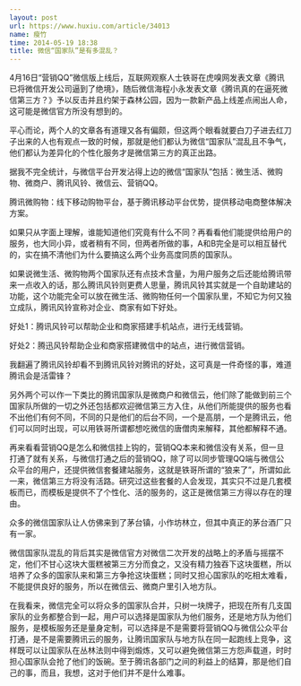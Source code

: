 ```yaml
---
layout: post
url: https://www.huxiu.com/article/34013
name: 瘦竹
time: 2014-05-19 18:38
title: 微信“国家队”是有多混乱？
---
```

4月16日“营销QQ”微信版上线后，互联网观察人士铁哥在虎嗅网发表文章《腾讯已将微信开发公司逼到了绝境》，随后微信海程小永发表文章《腾讯真的在逼死微信第三方？》予以反击并且约架于森林公园，因为一款新产品上线差点闹出人命，这可能是微信官方所没有想到的。

平心而论，两个人的文章各有道理又各有偏颇，但这两个眼看就要白刀子进去红刀子出来的人也有观点一致的时候，那就是他们都认为微信“国家队”混乱且不争气，他们都认为差异化的个性化服务才是微信第三方的真正出路。

据我不完全统计，与微信平台开发沾得上边的微信“国家队”包括：微生活、微购物、微商户、腾讯风铃、微信云、营销QQ。

腾讯微购物：线下移动购物平台，基于腾讯移动平台优势，提供移动电商整体解决方案。

如果只从字面上理解，谁能知道他们究竟有什么不同？再看看他们能提供给用户的服务，也大同小异，或者稍有不同，但两者所做的事，A和B完全是可以相互替代的，实在搞不清他们为什么要搞这么两个业务高度同质的国家队。

如果说微生活、微购物两个国家队还有点技术含量，为用户服务之后还能给腾讯带来一点收入的话，那么腾讯风铃则更费人思量，腾讯风铃其实就是一个自助建站的功能，这个功能完全可以放在微生活、微购物任何一个国家队里，不知它为何又独立成队，腾讯风铃宣称对企业、商家有如下好处。

好处1：腾讯风铃可以帮助企业和商家搭建手机站点，进行无线营销。

好处2：腾迅风铃帮助企业和商家搭建微信中的站点，进行微信营销。

我翻遍了腾讯风铃却看不到腾讯风铃对腾讯的好处，这可真是一件奇怪的事，难道腾讯会是活雷锋？

另外两个可以作一下类比的腾讯国家队是微商户和微信云，他们除了能做到前三个国家队所做的一切之外还包括都欢迎微信第三方入住，从他们所能提供的服务也看不出他们有何不同，不同的只是他们的后台不同，一个是高朋，一个是腾讯云，他们可以同时出现，可以用铁哥所谓都想吃微信的唐僧肉来解释，其他都解释不通。

再来看看营销QQ是怎么和微信挂上钩的，营销QQ本来和微信没有关系，但一旦打通了就有关系，与微信打通之后的营销QQ，除了可以同步管理QQ端与微信公众平台的用户，还提供微信套餐建站服务，这就是铁哥所谓的“狼来了”，所谓如此一来，微信第三方将没有活路。研究过这些套餐的人会发现，其实只不过是几套模板而已，而模板是提供不了个性化、活的服务的，这正是微信第三方得以存在的理由。

众多的微信国家队让人仿佛来到了茅台镇，小作坊林立，但其中真正的茅台酒厂只有一家。

微信国家队混乱的背后其实是微信官方对微信二次开发的战略上的矛盾与摇摆不定，他们不甘心这块大蛋糕被第三方分而食之，又没有精力独吞下这块蛋糕，所以培养了众多的国家队来和第三方争抢这块蛋糕；同时又担心国家队的吃相太难看，不能提供良好的服务，所以在微信云、微商户里引入地方队。

在我看来，微信完全可以将众多的国家队合并，只树一块牌子，把现在所有几支国家队的业务都整合到一起，用户可以选择是国家队为他们服务，还是地方队为他们服务，是模板服务还是量身定制，可以选择是不是需要将营销QQ与微信公众平台打通，是不是需要腾讯云的服务，让腾讯国家队与地方队在同一起跑线上竞争，这样既可以让国家队在丛林法则中得到煅炼，又可以避免微信第三方怨声载道，时时担心国家队会抢了他们的饭碗。至于腾讯各部门之间的利益上的结算，那是他们自己的事，而且，我想，这对于他们并不是什么难事。

